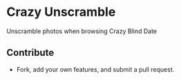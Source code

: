 Crazy Unscramble
================================

Unscramble photos when browsing Crazy Blind Date


Contribute
-------------------------------

* Fork, add your own features, and submit a pull request.